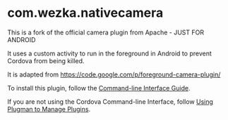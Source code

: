 com.wezka.nativecamera
==========================

This is a fork of the official camera plugin from Apache - JUST FOR ANDROID

It uses a custom activity to run in the foreground in Android to prevent Cordova from being killed.

It is adapted from https://code.google.com/p/foreground-camera-plugin/

To install this plugin, follow the [Command-line Interface Guide](http://cordova.apache.org/docs/en/edge/guide_cli_index.md.html#The%20Command-line%20Interface).

If you are not using the Cordova Command-line Interface, follow [Using Plugman to Manage Plugins](http://cordova.apache.org/docs/en/edge/guide_plugin_ref_plugman.md.html).
